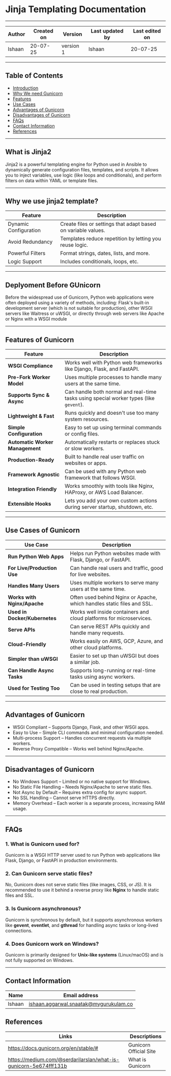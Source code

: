 # Jinja Templating Documentation

---

| Author      | Created on  | Version    | Last updated by | Last edited on |
|-------------|-------------|------------|-----------------|----------------|
| Ishaan    | 20-07-25    | version 1  | Ishaan        | 20-07-25       |

---

## Table of Contents 

- [Introduction](#what-is-gunicorn)
- [Why We need Gunicorn](#why-we-need-gunicorn)
- [Features](#Features-Of-Gunicorn)
- [Use Cases](#use-cases-of-gunicorn)
- [Advantages of Gunicorn](#advantages-of-gunicorn)
- [Disadvantages of Gunicorn](#Disadvantages-of-gunicorn)
- [FAQs](#FAQs)
- [Contact Information](#contact-information)
- [References](#references)

---

## What is Jinja2
Jinja2 is a powerful templating engine for Python used in Ansible to dynamically generate configuration files, templates, and scripts. It allows you to inject variables, use logic (like loops and conditionals), and perform filters on data within YAML or template files.

---

## Why we use jinja2 template?

| Feature                | Description                                                        |
|------------------------|---------------------------------------------------------------------|
| Dynamic Configuration  | Create files or settings that adapt based on variable values.       |
| Avoid Redundancy       | Templates reduce repetition by letting you reuse logic.             |
| Powerful Filters       | Format strings, dates, lists, and more.                             |
| Logic Support          | Includes conditionals, loops, etc.                                  |



---

## Deplyoment Before GUnicorn

Before the widespread use of Gunicorn, Python web applications were often deployed using a variety of methods, including: Flask's built-in development server (which is not suitable for production), other WSGI servers like Waitress or uWSGI, or directly through web servers like Apache or Nginx with a WSGI module

---


## Features of Gunicorn

|  Feature                  |  Description |
|----------------------------|----------------|
| **WSGI Compliance**        | Works well with Python web frameworks like Django, Flask, and FastAPI. |
| **Pre-Fork Worker Model**  | Uses multiple processes to handle many users at the same time. |
| **Supports Sync & Async**  | Can handle both normal and real-time tasks using special worker types (like `gevent`). |
| **Lightweight & Fast**     | Runs quickly and doesn't use too many system resources. |
| **Simple Configuration**   | Easy to set up using terminal commands or config files. |
| **Automatic Worker Management** | Automatically restarts or replaces stuck or slow workers. |
| **Production-Ready**       | Built to handle real user traffic on websites or apps. |
| **Framework Agnostic**     | Can be used with any Python web framework that follows WSGI. |
| **Integration Friendly**   | Works smoothly with tools like Nginx, HAProxy, or AWS Load Balancer. |
| **Extensible Hooks**       | Lets you add your own custom actions during server startup, shutdown, etc. |

---


##  Use Cases of Gunicorn

|  Use Case |  Description |
|-------------|----------------|
| **Run Python Web Apps** | Helps run Python websites made with Flask, Django, or FastAPI. |
| **For Live/Production Use** | Can handle real users and traffic, good for live websites. |
| **Handles Many Users** | Uses multiple workers to serve many users at the same time. |
| **Works with Nginx/Apache** | Often used behind Nginx or Apache, which handles static files and SSL. |
| **Used in Docker/Kubernetes** | Works well inside containers and cloud platforms for microservices. |
| **Serve APIs** | Can serve REST APIs quickly and handle many requests. |
| **Cloud-Friendly** | Works easily on AWS, GCP, Azure, and other cloud platforms. |
| **Simpler than uWSGI** | Easier to set up than uWSGI but does a similar job. |
| **Can Handle Async Tasks** | Supports long-running or real-time tasks using async workers. |
| **Used for Testing Too** | Can be used in testing setups that are close to real production. |

---


##  Advantages of Gunicorn

- WSGI Compliant – Supports Django, Flask, and other WSGI apps.
- Easy to Use – Simple CLI commands and minimal configuration needed.
- Multi-process Support – Handles concurrent requests via multiple workers.
- Reverse Proxy Compatible – Works well behind Nginx/Apache.

---
##  Disadvantages of Gunicorn

- No Windows Support – Limited or no native support for Windows.
- No Static File Handling – Needs Nginx/Apache to serve static files.
- Not Async by Default – Requires extra config for async support.
- No SSL Handling – Cannot serve HTTPS directly.
- Memory Overhead – Each worker is a separate process, increasing RAM usage.
---

## FAQs

### 1. What is Gunicorn used for?
Gunicorn is a WSGI HTTP server used to run Python web applications like Flask, Django, or FastAPI in production environments.

### 2. Can Gunicorn serve static files?
No, Gunicorn does not serve static files (like images, CSS, or JS). It is recommended to use it behind a reverse proxy like **Nginx** to handle static files and SSL.

### 3. Is Gunicorn asynchronous?
Gunicorn is synchronous by default, but it supports asynchronous workers like **gevent**, **eventlet**, and **gthread** for handling async tasks or long-lived connections.

### 4. Does Gunicorn work on Windows?
Gunicorn is primarily designed for **Unix-like systems** (Linux/macOS) and is not fully supported on Windows.

---

## Contact Information
| Name         | Email address          |
|--------------|------------------------|
| Ishaan         | ishaan.aggarwal.snaatak@mygurukulam.co    |

## References
| Links                                             | Descriptions                                                    |
|---------------------------------------------------|-----------------------------------------------------------------|
| https://docs.gunicorn.org/en/stable/# | Gunicorn Official Site                       |
|  https://medium.com/@serdarilarslan/what-is-gunicorn-5e674fff131b                               | What is Gunicorn |
